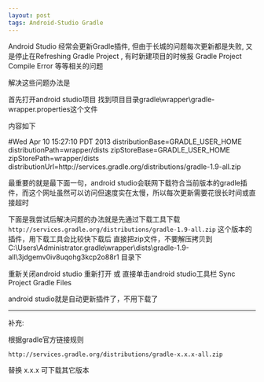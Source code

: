 ```yaml
---
layout: post
tags: Android-Studio Gradle
---
```


Android Studio 经常会更新Gradle插件, 但由于长城的问题每次更新都是失败, 又是停止在Refreshing Gradle Project , 有时新建项目的时候报 Gradle Project Compile Error 等等相关的问题

解决这些问题办法是

首先打开android studio项目 找到项目目录gradle\wrapper\gradle-wrapper.properties这个文件 

内容如下

#Wed Apr 10 15:27:10 PDT 2013
distributionBase=GRADLE_USER_HOME
distributionPath=wrapper/dists
zipStoreBase=GRADLE_USER_HOME
zipStorePath=wrapper/dists
distributionUrl=http\://services.gradle.org/distributions/gradle-1.9-all.zip

最重要的就是最下面一句，android studio会联网下载符合当前版本的gradle插件，而这个网址虽然可以访问但速度实在太慢，所以每次更新需要花很长时间或直接超时

下面是我尝试后解决问题的办法就是先通过下载工具下载
`http://services.gradle.org/distributions/gradle-1.9-all.zip`
这个版本的插件，用下载工具会比较快下载后 直接把zip文件，不要解压拷贝到 C:\Users\Administrator\.gradle\wrapper\dists\gradle-1.9-all\3jdgemv0iv8uqohg3kcp2o88r1 目录下

重新关闭android studio 重新打开 或 直接单击android studio工具栏 Sync Project Gradle Files

android studio就是自动更新插件了，不用下载了

---

补充: 

根据gradle官方链接规则

`http://services.gradle.org/distributions/gradle-x.x.x-all.zip`

替换 x.x.x 可下载其它版本
